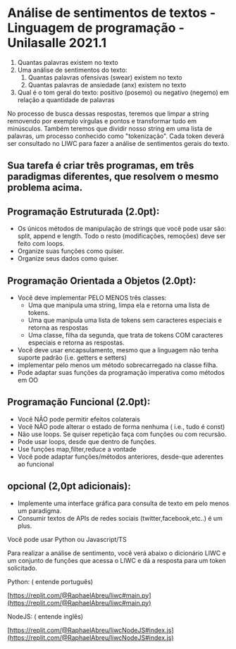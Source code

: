 # Análise de sentimentos de textos -  Linguagem de programação - Unilasalle 2021.1

1. Quantas palavras existem no texto
2. Uma análise de sentimentos do texto:
   1. Quantas palavras ofensivas (swear) existem no texto
   2. Quantas palavras de ansiedade (anx) existem no texto
3. Qual é o tom geral do texto: positivo (posemo) ou negativo (negemo) em relação a quantidade de palavras

No processo de busca dessas respostas, teremos que limpar a string removendo por exemplo vírgulas e pontos e transformar tudo em minúsculos. Também teremos que dividir nosso string em uma lista de palavras, um processo conhecido como "tokenização". Cada token deverá ser consultado no LIWC para fazer a análise de sentimentos gerais do texto.

## Sua tarefa é criar três programas, em três paradigmas diferentes, que resolvem o mesmo problema acima.

## Programação Estruturada (2.0pt):

* Os únicos métodos de manipulação de strings que você pode usar são: split, append e length. Todo o resto (modificações, remoções) deve ser feito com loops.
* Organize suas funções como quiser.
* Organize seus dados como quiser.

## Programação Orientada a Objetos (2.0pt):

* Você deve implementar PELO MENOS três classes:
  * Uma que manipula uma string, limpa ela e retorna uma lista de tokens.
  * Uma que manipula uma lista de tokens sem caracteres especiais e retorna as respostas
  * Uma classe, filha da segunda, que trata de tokens COM caracteres especiais e retorna as respostas.
* Você deve usar encapsulamento, mesmo que a linguagem não tenha suporte padrão (i.e. getters e setters)
* implementar pelo menos um método sobrecarregado na classe filha.
* Pode adaptar suas funções da programação imperativa como métodos em OO

## Programação Funcional (2.0pt):

* Você NÃO pode permitir efeitos colaterais
* Você NÃO pode alterar o estado de forma nenhuma ( i.e., tudo é const)
* Não use loops. Se quiser repetição faça com funções ou com recursão.
* Pode usar loops, desde que dentro de funções.
* Use funções map,filter,reduce a vontade
* Você pode adaptar funções/métodos anteriores, desde-que aderentes ao funcional

## opcional (2,0pt adicionais):

* Implemente uma interface gráfica para consulta de texto em pelo menos um paradigma.
* Consumir textos de APIs de redes sociais (twitter,facebook,etc..) é um plus.

Você pode usar Python ou Javascript/TS

Para realizar a análise de sentimento, você verá abaixo o dicionário LIWC e um conjunto de funções que acessa o LIWC e dá a resposta para um token solicitado.

Python: ( entende português)

[https://replit.com/@RaphaelAbreu/liwc#main.py](https://replit.com/@RaphaelAbreu/liwc#main.py)

NodeJS: ( entende inglês)

[https://replit.com/@RaphaelAbreu/liwcNodeJS#index.js](https://replit.com/@RaphaelAbreu/liwcNodeJS#index.js)
